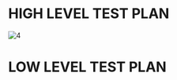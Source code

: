 # HIGH LEVEL TEST PLAN

![4](https://user-images.githubusercontent.com/101256661/161203821-7afe96f1-2dc5-4340-b9a6-0b933d16ca7a.PNG)


# LOW LEVEL TEST PLAN

